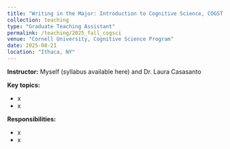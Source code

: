 ```yaml
---
title: "Writing in the Major: Introduction to Cognitive Science, COGST 1104 (Fall 2025)"
collection: teaching
type: "Graduate Teaching Assistant"
permalink: /teaching/2025_fall_cogsci
venue: "Cornell University, Cognitive Science Program"
date: 2025-08-21
location: "Ithaca, NY"
---
```


<b>Instructor:</b> Myself (syllabus available here) and Dr. Laura Casasanto

<b>Key topics:</b> 

<ul>
  <li>x</li>
  <li>x</li>
</ul>

<b>Responsibilities:</b> 
<ul>
  <li> x </li>
  <li> x </li>
</ul>

